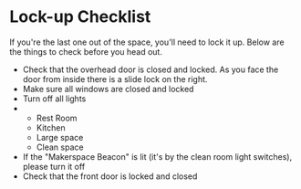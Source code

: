 # Lock-up Checklist

If you're the last one out of the space, you'll need to lock it up. Below are the things to check before you head out.

* Check that the overhead door is closed and locked. As you face the door from inside there is a slide lock on the right.
* Make sure all windows are closed and locked
* Turn off all lights
* * Rest Room 
  * Kitchen
  * Large space 
  * Clean space
* If the "Makerspace Beacon" is lit \(it's by the clean room light switches\), please turn it off
* Check that the front door is locked and closed

